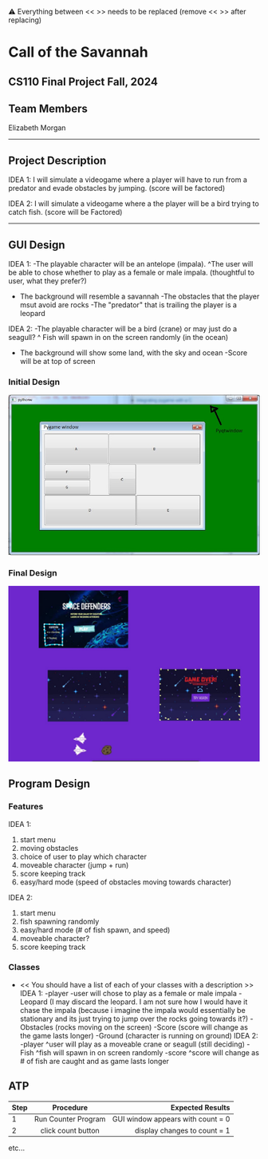 
:warning: Everything between << >> needs to be replaced (remove << >> after replacing)

# Call of the Savannah  
## CS110 Final Project Fall, 2024 

## Team Members

Elizabeth Morgan 

***

## Project Description

IDEA 1: I will simulate a videogame where a player will have to run from a predator and evade obstacles by jumping. (score will be factored)

IDEA 2: I will simulate a videogame where a the player will be a bird trying to catch fish. (score will be Factored)
***    

## GUI Design
IDEA 1: -The playable character will be an antelope (impala).
^The user will be able to chose whether to play as a female or male impala. (thoughtful to user, what they prefer?)
- The background will resemble a savannah
-The obstacles that the player msut avoid are rocks
-The "predator" that is trailing the player is a leopard

IDEA 2: -The playable character will be a bird (crane) or may just do a seagull?
^ Fish will spawn in on the screen randomly (in the ocean)
- The background will show some land, with the sky and ocean
-Score will be at top of screen
### Initial Design

![initial gui](assets/gui.jpg)

### Final Design

![final gui](assets/finalgui.jpg)

## Program Design

### Features
IDEA 1:
1. start menu 
2. moving obstacles 
3. choice of user to play which character
4. moveable character (jump + run) 
5. score keeping track 
6. easy/hard mode (speed of obstacles moving towards character)

IDEA 2:
1. start menu
2. fish spawning randomly
3. easy/hard mode (# of fish spawn, and speed)
4. moveable character?
5. score keeping track

### Classes

- << You should have a list of each of your classes with a description >>
IDEA 1:
-player
-user will chose to play as a female or male impala
-Leopard  (I may discard the leopard.  I am not sure how I would have it chase the impala (because i imagine the impala would essentially be stationary and its just trying to jump over the rocks going towards it?) 
-Obstacles (rocks moving on the screen)
-Score (score will change as the game lasts longer)
-Ground (character is running on ground)
IDEA 2:
-player
^user will play as a moveable crane or seagull (still deciding)
-Fish 
^fish will spawn in on screen randomly
-score
^score will change as # of fish are caught and as game lasts longer



## ATP

| Step                 |Procedure             |Expected Results                   |
|----------------------|:--------------------:|----------------------------------:|
|  1                   | Run Counter Program  |GUI window appears with count = 0  |
|  2                   | click count button   | display changes to count = 1      |
etc...
